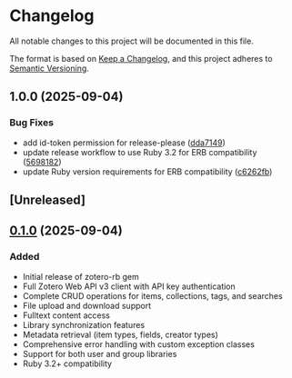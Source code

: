 # Changelog

All notable changes to this project will be documented in this file.

The format is based on [Keep a Changelog](https://keepachangelog.com/en/1.0.0/),
and this project adheres to [Semantic Versioning](https://semver.org/spec/v2.0.0.html).

## 1.0.0 (2025-09-04)


### Bug Fixes

* add id-token permission for release-please ([dda7149](https://github.com/andrewhwaller/zotero-rb/commit/dda71492c73adc428e6b2ccbdca1665455c8dc9c))
* update release workflow to use Ruby 3.2 for ERB compatibility ([5698182](https://github.com/andrewhwaller/zotero-rb/commit/56981828d0c242b674059526afb81dc2f99071fc))
* update Ruby version requirements for ERB compatibility ([c6262fb](https://github.com/andrewhwaller/zotero-rb/commit/c6262fb43c49ebc2b615bca641d02c752eb9fd71))

## [Unreleased]

## [0.1.0](https://github.com/andrewhwaller/zotero-rb/compare/v0.0.0...v0.1.0) (2025-09-04)

### Added
- Initial release of zotero-rb gem
- Full Zotero Web API v3 client with API key authentication
- Complete CRUD operations for items, collections, tags, and searches
- File upload and download support
- Fulltext content access
- Library synchronization features
- Metadata retrieval (item types, fields, creator types)
- Comprehensive error handling with custom exception classes
- Support for both user and group libraries
- Ruby 3.2+ compatibility
